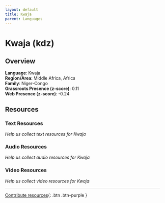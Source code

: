 ```yaml
---
layout: default
title: Kwaja
parent: Languages
---
```


# Kwaja (kdz)

## Overview

**Language**: Kwaja  
**Region/Area**: Middle Africa, Africa  
**Family**: Niger-Congo  
**Grassroots Presence (z-score)**: 0.11  
**Web Presence (z-score)**: -0.24  

## Resources

### Text Resources
*Help us collect text resources for Kwaja*

### Audio Resources
*Help us collect audio resources for Kwaja*

### Video Resources
*Help us collect video resources for Kwaja*

---

[Contribute resources](https://forms.office.com/e/1SfLJx3u1r){: .btn .btn-purple }
